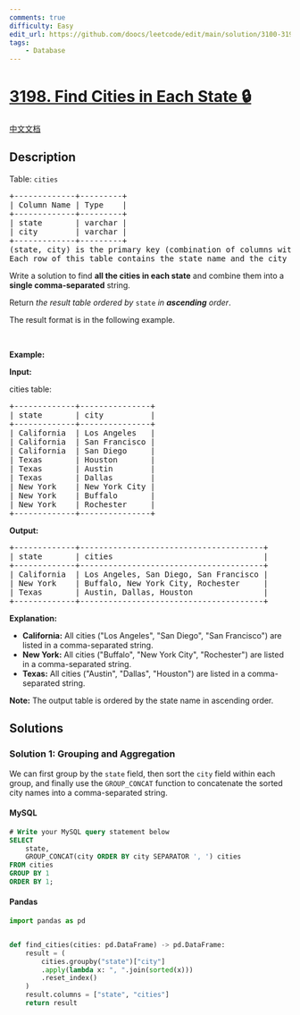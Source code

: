 ```yaml
---
comments: true
difficulty: Easy
edit_url: https://github.com/doocs/leetcode/edit/main/solution/3100-3199/3198.Find%20Cities%20in%20Each%20State/README_EN.md
tags:
    - Database
---
```


<!-- problem:start -->

# [3198. Find Cities in Each State 🔒](https://leetcode.com/problems/find-cities-in-each-state)

[中文文档](/solution/3100-3199/3198.Find%20Cities%20in%20Each%20State/README.md)

## Description

<!-- description:start -->

<p>Table: <code>cities</code></p>

<pre>
+-------------+---------+
| Column Name | Type    | 
+-------------+---------+
| state       | varchar |
| city        | varchar |
+-------------+---------+
(state, city) is the primary key (combination of columns with unique values) for this table.
Each row of this table contains the state name and the city name within that state.
</pre>

<p>Write a solution to find <strong>all the cities in each state</strong> and combine them into a <strong>single comma-separated</strong> string.</p>

<p>Return <em>the result table ordered by</em> <code>state</code> <em>in <strong>ascending</strong> order</em>.</p>

<p>The result format is in the following example.</p>

<p>&nbsp;</p>
<p><strong class="example">Example:</strong></p>

<div class="example-block">
<p><strong>Input:</strong></p>

<p>cities table:</p>

<pre class="example-io">
+-------------+---------------+
| state       | city          |
+-------------+---------------+
| California  | Los Angeles   |
| California  | San Francisco |
| California  | San Diego     |
| Texas       | Houston       |
| Texas       | Austin        |
| Texas       | Dallas        |
| New York    | New York City |
| New York    | Buffalo       |
| New York    | Rochester     |
+-------------+---------------+
</pre>

<p><strong>Output:</strong></p>

<pre class="example-io">
+-------------+---------------------------------------+
| state       | cities                                |
+-------------+---------------------------------------+
| California  | Los Angeles, San Diego, San Francisco |
| New York    | Buffalo, New York City, Rochester     |
| Texas       | Austin, Dallas, Houston               |
+-------------+---------------------------------------+
</pre>

<p><strong>Explanation:</strong></p>

<ul>
	<li><strong>California:</strong> All cities (&quot;Los Angeles&quot;, &quot;San Diego&quot;, &quot;San Francisco&quot;) are listed in a comma-separated string.</li>
	<li><strong>New York:</strong> All cities (&quot;Buffalo&quot;, &quot;New York City&quot;, &quot;Rochester&quot;) are listed in a comma-separated string.</li>
	<li><strong>Texas:</strong> All cities (&quot;Austin&quot;, &quot;Dallas&quot;, &quot;Houston&quot;) are listed in a comma-separated string.</li>
</ul>

<p><strong>Note:</strong> The output table is ordered by the state name in ascending order.</p>
</div>

<!-- description:end -->

## Solutions

<!-- solution:start -->

### Solution 1: Grouping and Aggregation

We can first group by the `state` field, then sort the `city` field within each group, and finally use the `GROUP_CONCAT` function to concatenate the sorted city names into a comma-separated string.

<!-- tabs:start -->

#### MySQL

```sql
# Write your MySQL query statement below
SELECT
    state,
    GROUP_CONCAT(city ORDER BY city SEPARATOR ', ') cities
FROM cities
GROUP BY 1
ORDER BY 1;
```

#### Pandas

```python
import pandas as pd


def find_cities(cities: pd.DataFrame) -> pd.DataFrame:
    result = (
        cities.groupby("state")["city"]
        .apply(lambda x: ", ".join(sorted(x)))
        .reset_index()
    )
    result.columns = ["state", "cities"]
    return result
```

<!-- tabs:end -->

<!-- solution:end -->

<!-- problem:end -->
